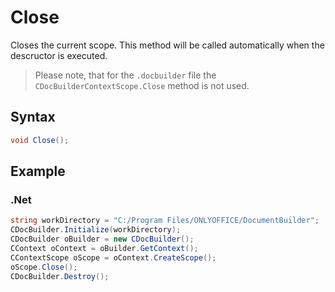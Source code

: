 # Close

Closes the current scope. This method will be called automatically when the descructor is executed.

> Please note, that for the `.docbuilder` file the `CDocBuilderContextScope.Close` method is not used.

## Syntax

```cs
void Close();
```

## Example

### .Net

```cs
string workDirectory = "C:/Program Files/ONLYOFFICE/DocumentBuilder";
CDocBuilder.Initialize(workDirectory);
CDocBuilder oBuilder = new CDocBuilder();
CContext oContext = oBuilder.GetContext();
CContextScope oScope = oContext.CreateScope();
oScope.Close();
CDocBuilder.Destroy();
```
